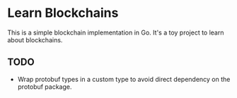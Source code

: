 Learn Blockchains
=================

This is a simple blockchain implementation in Go. It's a toy project to learn about blockchains.

TODO
----

- Wrap protobuf types in a custom type to avoid direct dependency on the protobuf package.
